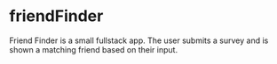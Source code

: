 # friendFinder
Friend Finder is a small fullstack app. The user submits a survey and is shown a matching friend based on their input.
